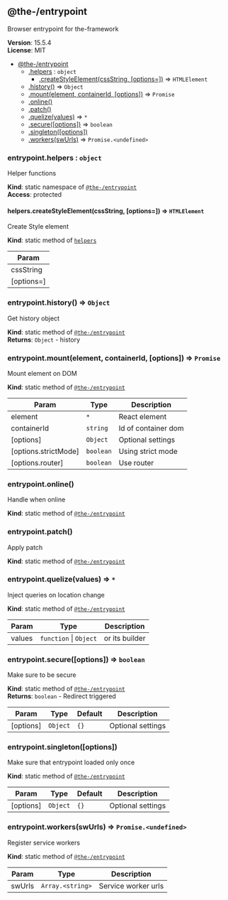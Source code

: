 <!--- Code generated by @the-/script-doc. DO NOT EDIT. -->

<a name="module_@the-/entrypoint"></a>

## @the-/entrypoint
Browser entrypoint for the-framework

**Version**: 15.5.4  
**License**: MIT  

* [@the-/entrypoint](#module_@the-/entrypoint)
    * [.helpers](#module_@the-/entrypoint.helpers) : <code>object</code>
        * [.createStyleElement(cssString, [options&#x3D;])](#module_@the-/entrypoint.helpers.createStyleElement) ⇒ <code>HTMLElement</code>
    * [.history()](#module_@the-/entrypoint.history) ⇒ <code>Object</code>
    * [.mount(element, containerId, [options])](#module_@the-/entrypoint.mount) ⇒ <code>Promise</code>
    * [.online()](#module_@the-/entrypoint.online)
    * [.patch()](#module_@the-/entrypoint.patch)
    * [.quelize(values)](#module_@the-/entrypoint.quelize) ⇒ <code>\*</code>
    * [.secure([options])](#module_@the-/entrypoint.secure) ⇒ <code>boolean</code>
    * [.singleton([options])](#module_@the-/entrypoint.singleton)
    * [.workers(swUrls)](#module_@the-/entrypoint.workers) ⇒ <code>Promise.&lt;undefined&gt;</code>

<a name="module_@the-/entrypoint.helpers"></a>

### entrypoint.helpers : <code>object</code>
Helper functions

**Kind**: static namespace of [<code>@the-/entrypoint</code>](#module_@the-/entrypoint)  
**Access**: protected  
<a name="module_@the-/entrypoint.helpers.createStyleElement"></a>

#### helpers.createStyleElement(cssString, [options&#x3D;]) ⇒ <code>HTMLElement</code>
Create Style element

**Kind**: static method of [<code>helpers</code>](#module_@the-/entrypoint.helpers)  

| Param |
| --- |
| cssString | 
| [options=] | 

<a name="module_@the-/entrypoint.history"></a>

### entrypoint.history() ⇒ <code>Object</code>
Get history object

**Kind**: static method of [<code>@the-/entrypoint</code>](#module_@the-/entrypoint)  
**Returns**: <code>Object</code> - history  
<a name="module_@the-/entrypoint.mount"></a>

### entrypoint.mount(element, containerId, [options]) ⇒ <code>Promise</code>
Mount element on DOM

**Kind**: static method of [<code>@the-/entrypoint</code>](#module_@the-/entrypoint)  

| Param | Type | Description |
| --- | --- | --- |
| element | <code>\*</code> | React element |
| containerId | <code>string</code> | Id of container dom |
| [options] | <code>Object</code> | Optional settings |
| [options.strictMode] | <code>boolean</code> | Using strict mode |
| [options.router] | <code>boolean</code> | Use router |

<a name="module_@the-/entrypoint.online"></a>

### entrypoint.online()
Handle when online

**Kind**: static method of [<code>@the-/entrypoint</code>](#module_@the-/entrypoint)  
<a name="module_@the-/entrypoint.patch"></a>

### entrypoint.patch()
Apply patch

**Kind**: static method of [<code>@the-/entrypoint</code>](#module_@the-/entrypoint)  
<a name="module_@the-/entrypoint.quelize"></a>

### entrypoint.quelize(values) ⇒ <code>\*</code>
Inject queries on location change

**Kind**: static method of [<code>@the-/entrypoint</code>](#module_@the-/entrypoint)  

| Param | Type | Description |
| --- | --- | --- |
| values | <code>function</code> \| <code>Object</code> | or its builder |

<a name="module_@the-/entrypoint.secure"></a>

### entrypoint.secure([options]) ⇒ <code>boolean</code>
Make sure to be secure

**Kind**: static method of [<code>@the-/entrypoint</code>](#module_@the-/entrypoint)  
**Returns**: <code>boolean</code> - Redirect triggered  

| Param | Type | Default | Description |
| --- | --- | --- | --- |
| [options] | <code>Object</code> | <code>{}</code> | Optional settings |

<a name="module_@the-/entrypoint.singleton"></a>

### entrypoint.singleton([options])
Make sure that entrypoint loaded only once

**Kind**: static method of [<code>@the-/entrypoint</code>](#module_@the-/entrypoint)  

| Param | Type | Default | Description |
| --- | --- | --- | --- |
| [options] | <code>Object</code> | <code>{}</code> | Optional settings |

<a name="module_@the-/entrypoint.workers"></a>

### entrypoint.workers(swUrls) ⇒ <code>Promise.&lt;undefined&gt;</code>
Register service workers

**Kind**: static method of [<code>@the-/entrypoint</code>](#module_@the-/entrypoint)  

| Param | Type | Description |
| --- | --- | --- |
| swUrls | <code>Array.&lt;string&gt;</code> | Service worker urls |

